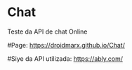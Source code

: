 # Chat
Teste da API de chat Online

#Page:
https://droidmarx.github.io/Chat/

#Siye da API utilizada:
https://ably.com/
